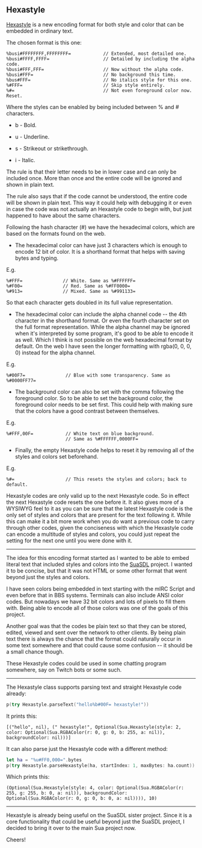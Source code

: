 Hexastyle
---------

[Hexastyle](../Sources/hexastyle.swift) is a new encoding format for both style
and color that can be embedded in ordinary text.

The chosen format is this one:

    %busi#FFFFFFFF,FFFFFFFF=            // Extended, most detailed one.
    %busi#FFFF,FFFF=                    // Detailed by including the alpha code.
    %busi#FFF,FFF=                      // Now without the alpha code.
    %busi#FFF=                          // No background this time.
    %bus#FFF=                           // No italics style for this one.
    %#FFF=                              // Skip style entirely.
    %#=                                 // Not even foreground color now. Reset.

Where the styles can be enabled by being included between % and # characters.

  * b - Bold.

  * u - Underline.

  * s - Strikeout or strikethrough.

  * i - Italic.

The rule is that their letter needs to be in lower case and can only be included
once. More than once and the entire code will be ignored and shown in plain
text.

The rule also says that if the code cannot be understood, the entire code will
be shown in plain text. This way it could help with debugging it or even in case
the code was not actually an Hexastyle code to begin with, but just happened to
have about the same characters.

Following the hash character (#) we have the hexadecimal colors, which are based
on the formats found on the web.

  * The hexadecimal color can have just 3 characters which is enough to encode
12 bit of color. It is a shorthand format that helps with saving bytes and
typing.

E.g.

    %#FFF=               // White. Same as %#FFFFFF=
    %#F00=               // Red. Same as %#FF0000=
    %#913=               // Mixed. Same as %#991133=

So that each character gets doubled in its full value representation.

  * The hexadecimal color can include the alpha channel code -- the 4th
character in the shorthand format. Or even the fourth character set on the full
format representation. While the alpha channel may be ignored when it's
interpreted by some program, it's good to be able to encode it as well. Which I
think is not possible on the web hexadecimal format by default. On the web I
have seen the longer formatting with rgba(0, 0, 0, 0) instead for the alpha
channel.

E.g.

    %#00F7=               // Blue with some transparency. Same as %#0000FF77=

  * The background color can also be set with the comma following the foreground
color. So to be able to set the background color, the foreground color needs to
be set first. This could help with making sure that the colors have a good
contrast between themselves.

E.g.

    %#FFF,00F=            // White text on blue background.
                          // Same as %#FFFFFF,0000FF=

  * Finally, the empty Hexastyle code helps to reset it by removing all of the
styles and colors set beforehand.

E.g.

    %#=                   // This resets the styles and colors; back to default.

Hexastyle codes are only valid up to the next Hexastyle code. So in effect the
next Hexastyle code resets the one before it. It also gives more of a WYSIWYG
feel to it as you can be sure that the latest Hexastyle code is the only set of
styles and colors that are present for the text following it. While this can
make it a bit more work when you do want a previous code to carry through other
codes, given the conciseness with which the Hexastyle code can encode a
multitude of styles and colors, you could just repeat the setting for the next
one until you were done with it.

-----------------

The idea for this encoding format started as I wanted to be able to embed
literal text that included styles and colors into the [SuaSDL](../../sua_sdl/)
project. I wanted it to be concise, but that it was not HTML or some other
format that went beyond just the styles and colors.

I have seen colors being embedded in text starting with the mIRC Script and even
before that in BBS systems. Terminals can also include ANSI color codes. But
nowadays we have 32 bit colors and lots of pixels to fill them with. Being able
to encode all of those colors was one of the goals of this project.

Another goal was that the codes be plain text so that they can be stored,
edited, viewed and sent over the network to other clients. By being plain text
there is always the chance that the format could naturally occur in some text
somewhere and that could cause some confusion -- it should be a small chance
though.

These Hexastyle codes could be used in some chatting program somewhere, say on
Twitch bots or some such.

------------------

The Hexastyle class supports parsing text and straight Hexastyle code already:

```swift
p(try Hexastyle.parseText("hello%b#00F= hexastyle!"))
```

It prints this:

    [("hello", nil), (" hexastyle!", Optional(Sua.Hexastyle(style: 2, color: Optional(Sua.RGBAColor(r: 0, g: 0, b: 255, a: nil)), backgroundColor: nil)))]

It can also parse just the Hexastyle code with a different method:

```swift
let ha = "%u#FF0,000=".bytes
p(try Hexastyle.parseHexastyle(ha, startIndex: 1, maxBytes: ha.count))
```

Which prints this:

    (Optional(Sua.Hexastyle(style: 4, color: Optional(Sua.RGBAColor(r: 255, g: 255, b: 0, a: nil)), backgroundColor: Optional(Sua.RGBAColor(r: 0, g: 0, b: 0, a: nil)))), 10)

------------------

Hexastyle is already being useful on the SuaSDL sister project. Since it is a
core functionality that could be useful beyond just the SuaSDL project, I
decided to bring it over to the main Sua project now.

Cheers!
